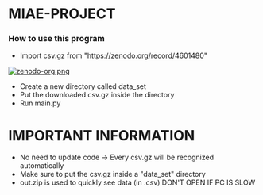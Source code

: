 # MIAE-PROJECT

### How to use this program

- Import csv.gz from "https://zenodo.org/record/4601480" 


[![zenodo-org.png](https://i.postimg.cc/YSxjvFtD/zenodo-org.png)](https://postimg.cc/yJk75kg0)

- Create a new directory called data_set
- Put the downloaded csv.gz inside the directory
- Run main.py

# IMPORTANT INFORMATION
- No need to update code -> Every csv.gz will be recognized automatically
- Make sure to put the csv.gz inside a "data_set" directory
- out.zip is used to quickly see data (in .csv) DON'T OPEN IF PC IS SLOW